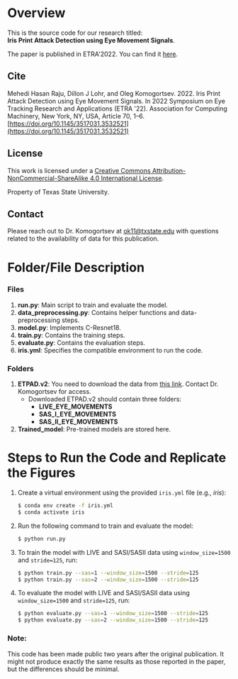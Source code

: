 # Overview

This is the source code for our research titled:  
**Iris Print Attack Detection using Eye Movement Signals**.

The paper is published in ETRA'2022. You can find it [here](https://dl.acm.org/doi/abs/10.1145/3517031.3532521).

## Cite

Mehedi Hasan Raju, Dillon J Lohr, and Oleg Komogortsev. 2022. Iris Print Attack Detection using Eye Movement Signals. In 2022 Symposium on Eye Tracking Research and Applications (ETRA '22). Association for Computing Machinery, New York, NY, USA, Article 70, 1–6. [https://doi.org/10.1145/3517031.3532521](https://doi.org/10.1145/3517031.3532521)

## License

This work is licensed under a [Creative Commons Attribution-NonCommercial-ShareAlike 4.0 International License](https://creativecommons.org/licenses/by-nc-sa/4.0/).

Property of Texas State University.

## Contact

Please reach out to Dr. Komogortsev at ok11@txstate.edu with questions related to the availability of data for this publication.

# Folder/File Description

### Files
1. **run.py**: Main script to train and evaluate the model.
2. **data_preprocessing.py**: Contains helper functions and data-preprocessing steps.
3. **model.py**: Implements C-Resnet18.
4. **train.py**: Contains the training steps.
5. **evaluate.py**: Contains the evaluation steps.
6. **iris.yml**: Specifies the compatible environment to run the code.

### Folders
1. **ETPAD.v2**: You need to download the data from [this link](https://userweb.cs.txstate.edu/~ok11/etpad_v2.html). Contact Dr. Komogortsev for access.
   - Downloaded ETPAD.v2 should contain three folders:
     - **LIVE_EYE_MOVEMENTS**
     - **SAS_I_EYE_MOVEMENTS**
     - **SAS_II_EYE_MOVEMENTS**
2. **Trained_model**: Pre-trained models are stored here.

# Steps to Run the Code and Replicate the Figures

1. Create a virtual environment using the provided `iris.yml` file (e.g., *iris*):
    ```bash
    $ conda env create -f iris.yml
    $ conda activate iris
    ```

2. Run the following command to train and evaluate the model:
    ```bash
    $ python run.py
    ```

3. To train the model with LIVE and SASI/SASII data using `window_size=1500` and `stride=125`, run:
    ```bash
    $ python train.py --sas=1 --window_size=1500 --stride=125
    $ python train.py --sas=2 --window_size=1500 --stride=125
    ```

4. To evaluate the model with LIVE and SASI/SASII data using `window_size=1500` and `stride=125`, run:
    ```bash
    $ python evaluate.py --sas=1 --window_size=1500 --stride=125
    $ python evaluate.py --sas=2 --window_size=1500 --stride=125
    ```

### Note:
This code has been made public two years after the original publication. It might not produce exactly the same results as those reported in the paper, but the differences should be minimal.
